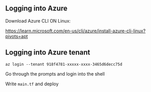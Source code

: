 ## Logging into Azure 

Download Azure CLI ON Linux: 

https://learn.microsoft.com/en-us/cli/azure/install-azure-cli-linux?pivots=apt

## Logging into Azure tenant 

`az login --tenant 918f4781-xxxxx-xxxx-3465d6decc75d` 

Go through the prompts and login into the shell

Write `main.tf` and deploy 
